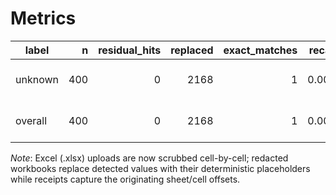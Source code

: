 # Metrics

| label | n | residual_hits | replaced | exact_matches | recall | notes |
| --- | ---: | ---: | ---: | ---: | ---: | --- |
| unknown | 400 | 0 | 2168 | 1 | 0.000 | no sensitive entities |
| overall | 400 | 0 | 2168 | 1 | 0.000 | no sensitive entities |


_Note_: Excel (.xlsx) uploads are now scrubbed cell-by-cell; redacted workbooks replace
detected values with their deterministic placeholders while receipts capture the originating
sheet/cell offsets.
